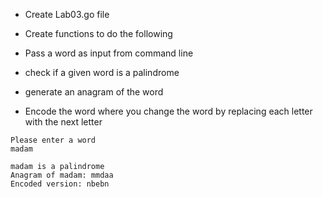 * Create Lab03.go file
* Create functions to do the following
* Pass a word as input from command line

* check if a given word is a palindrome
* generate an anagram of the word
* Encode the word where you change the word by replacing each letter with the next letter

```
Please enter a word
madam

madam is a palindrome
Anagram of madam: mmdaa
Encoded version: nbebn
``` 
